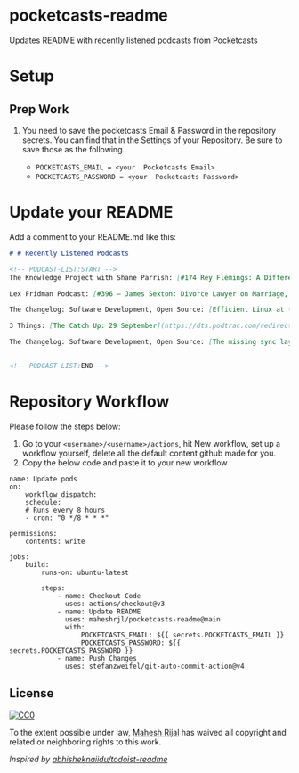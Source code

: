 # pocketcasts-readme
Updates README with recently listened podcasts from Pocketcasts

# Setup

## Prep Work

1. You need to save the pocketcasts Email & Password in the repository secrets. You can find that in the Settings of your Repository. Be sure to save those as the following.

    - `POCKETCASTS_EMAIL = <your  Pocketcasts Email>`
    - `POCKETCASTS_PASSWORD = <your  Pocketcasts Password>`

# Update your README

Add a comment to your README.md like this:

```markdown
# # Recently Listened Podcasts

<!-- PODCAST-LIST:START -->
The Knowledge Project with Shane Parrish: [#174 Rey Flemings: A Different Definition of Success](https://traffic.libsyn.com/secure/theknowledgeproject/174_Rey_Flemings.mp3?dest-id=271299)

Lex Fridman Podcast: [#396 – James Sexton: Divorce Lawyer on Marriage, Relationships, Sex, Lies & Love](https://media.blubrry.com/takeituneasy/content.blubrry.com/takeituneasy/lex_ai_james_sexton.mp3)

The Changelog: Software Development, Open Source: [Efficient Linux at the CLI](https://op3.dev/e/https://cdn.changelog.com/uploads/podcast/547/the-changelog-547.mp3)

3 Things: [The Catch Up: 29 September](https://dts.podtrac.com/redirect.mp3/api.spreaker.com/download/episode/56992111/catch_up_2023_29th_september_v1.mp3)

The Changelog: Software Development, Open Source: [The missing sync layer for modern apps](https://op3.dev/e/https://cdn.changelog.com/uploads/news/63/changelog-news-63.mp3)


<!-- PODCAST-LIST:END -->
```

# Repository Workflow

Please follow the steps below:

1. Go to your `<username>/<username>/actions`, hit New workflow, set up a workflow yourself, delete all the default content github made for you.
2. Copy the below code and paste it to your new workflow


```
name: Update pods
on:
    workflow_dispatch:
    schedule:
    # Runs every 8 hours
    - cron: "0 */8 * * *"

permissions:
    contents: write

jobs:
    build:
        runs-on: ubuntu-latest

        steps:
            - name: Checkout Code
              uses: actions/checkout@v3
            - name: Update README
              uses: maheshrjl/pocketcasts-readme@main
              with:
                  POCKETCASTS_EMAIL: ${{ secrets.POCKETCASTS_EMAIL }}
                  POCKETCASTS_PASSWORD: ${{ secrets.POCKETCASTS_PASSWORD }}
            - name: Push Changes
              uses: stefanzweifel/git-auto-commit-action@v4
```


## License

[![CC0](https://licensebuttons.net/p/zero/1.0/88x31.png)](https://creativecommons.org/publicdomain/zero/1.0/)

To the extent possible under law, [Mahesh Rijal](https://maheshrjl.com/) has waived all copyright and related or neighboring rights to this work.

_Inspired by [abhisheknaiidu/todoist-readme](https://github.com/abhisheknaiidu/todoist-readme)_
